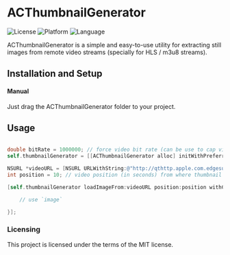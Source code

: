 # ACThumbnailGenerator            
![License](https://img.shields.io/badge/license-MIT-blue.svg)
![Platform](https://img.shields.io/badge/platform-iOS--tvOS-br.svg)
![Language](https://img.shields.io/badge/language-Objective--C-brightgreen.svg )

ACThumbnailGenerator is a simple and easy-to-use utility for extracting still images from remote video streams (specially for HLS / m3u8 streams).

## Installation and Setup

#### Manual
Just drag the ACThumbnailGenerator folder to your project.

## Usage
```objective-c

double bitRate = 1000000; // force video bit rate (can be use to cap video quality and improve performance). Pass 0 to use default bit rate.
self.thumbnailGenerator = [[ACThumbnailGenerator alloc] initWithPreferredBitRate:bitRate];

NSURL *videoURL = [NSURL URLWithString:@"http://qthttp.apple.com.edgesuite.net/1010qwoeiuryfg/sl.m3u8"];
int position = 10; // video position (in seconds) from where thumbnail should be extracted. Always pass 0 for live streams.

[self.thumbnailGenerator loadImageFrom:videoURL position:position withCompletionBlock:^(UIImage *image) {

    // use `image`            

}];

```

### Licensing
This project is licensed under the terms of the MIT license.
